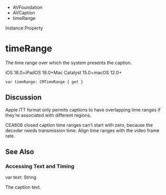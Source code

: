 

- AVFoundation
- AVCaption
-  timeRange 

Instance Property

# timeRange

The time range over which the system presents the caption.

iOS 18.0+iPadOS 18.0+Mac Catalyst 15.0+macOS 12.0+

``` source
var timeRange: CMTimeRange { get }
```

## Discussion

Apple iTT format only permits captions to have overlapping time ranges if they’re associated with different regions.

CEA608 closed caption time ranges can’t start with zero, because the decoder needs transmission time. Align time ranges with the video frame rate.

## See Also

### Accessing Text and Timing

var text: String

The caption text.

